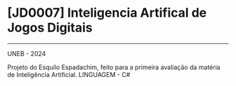 # [JD0007] Inteligencia Artifical de Jogos Digitais 
----

UNEB - 2024

Projeto do Esquilo Espadachim, feito para a primeira avaliação da matéria de Inteligência Artificial.
LINGUAGEM - C# 
